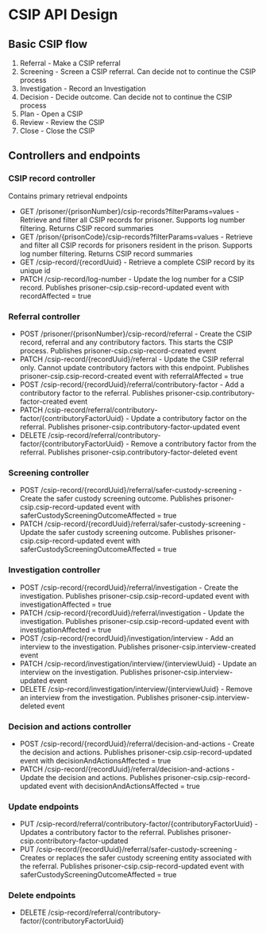# CSIP API Design

## Basic CSIP flow

1) Referral - Make a CSIP referral
2) Screening - Screen a CSIP referral. Can decide not to continue the CSIP process
3) Investigation - Record an Investigation
4) Decision - Decide outcome. Can decide not to continue the CSIP process
5) Plan - Open a CSIP
6) Review - Review the CSIP
7) Close - Close the CSIP

## Controllers and endpoints

### CSIP record controller

Contains primary retrieval endpoints

- GET /prisoner/{prisonNumber}/csip-records?filterParams=values - Retrieve and filter all CSIP records for prisoner. Supports log number filtering. Returns CSIP record summaries
- GET /prison/{prisonCode}/csip-records?filterParams=values - Retrieve and filter all CSIP records for prisoners resident in the prison. Supports log number filtering. Returns CSIP record summaries
- GET /csip-record/{recordUuid} - Retrieve a complete CSIP record by its unique id
- PATCH /csip-record/log-number - Update the log number for a CSIP record. Publishes prisoner-csip.csip-record-updated event with recordAffected = true

### Referral controller
- POST /prisoner/{prisonNumber}/csip-record/referral - Create the CSIP record, referral and any contributory factors. This starts the CSIP process. Publishes prisoner-csip.csip-record-created event
- PATCH /csip-record/{recordUuid}/referral - Update the CSIP referral only. Cannot update contributory factors with this endpoint. Publishes prisoner-csip.csip-record-created event with referralAffected = true
- POST /csip-record/{recordUuid}/referral/contributory-factor - Add a contributory factor to the referral. Publishes prisoner-csip.contributory-factor-created event
- PATCH /csip-record/referral/contributory-factor/{contributoryFactorUuid} - Update a contributory factor on the referral. Publishes prisoner-csip.contributory-factor-updated event
- DELETE /csip-record/referral/contributory-factor/{contributoryFactorUuid} - Remove a contributory factor from the referral. Publishes prisoner-csip.contributory-factor-deleted event

### Screening controller
- POST /csip-record/{recordUuid}/referral/safer-custody-screening - Create the safer custody screening outcome. Publishes prisoner-csip.csip-record-updated event with saferCustodyScreeningOutcomeAffected = true
- PATCH /csip-record/{recordUuid}/referral/safer-custody-screening - Update the safer custody screening outcome. Publishes prisoner-csip.csip-record-updated event with saferCustodyScreeningOutcomeAffected = true

### Investigation controller
- POST /csip-record/{recordUuid}/referral/investigation - Create the investigation. Publishes prisoner-csip.csip-record-updated event with investigationAffected = true
- PATCH /csip-record/{recordUuid}/referral/investigation - Update the investigation. Publishes prisoner-csip.csip-record-updated event with investigationAffected = true
- POST /csip-record/{recordUuid}/investigation/interview - Add an interview to the investigation. Publishes prisoner-csip.interview-created event
- PATCH /csip-record/investigation/interview/{interviewUuid} - Update an interview on the investigation. Publishes prisoner-csip.interview-updated event
- DELETE /csip-record/investigation/interview/{interviewUuid} - Remove an interview from the investigation. Publishes prisoner-csip.interview-deleted event

### Decision and actions controller
- POST /csip-record/{recordUuid}/referral/decision-and-actions - Create the decision and actions. Publishes prisoner-csip.csip-record-updated event with decisionAndActionsAffected = true
- PATCH /csip-record/{recordUuid}/referral/decision-and-actions - Update the decision and actions. Publishes prisoner-csip.csip-record-updated event with decisionAndActionsAffected = true

### Update endpoints
- PUT /csip-record/referral/contributory-factor/{contributoryFactorUuid} - Updates a contributory factor to the referral. Publishes prisoner-csip.contributory-factor-updated
- PUT /csip-record/{recordUuid}/referral/safer-custody-screening - Creates or replaces the safer custody screening entity associated with the referral. Publishes prisoner-csip.csip-record-updated event with saferCustodyScreeningOutcomeAffected = true

### Delete endpoints
- DELETE /csip-record/referral/contributory-factor/{contributoryFactorUuid}
